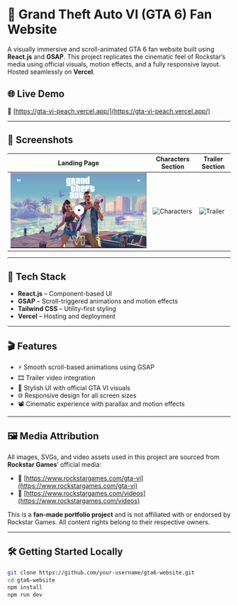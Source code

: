 # 🚗 Grand Theft Auto VI (GTA 6) Fan Website

A visually immersive and scroll-animated GTA 6 fan website built using **React.js** and **GSAP**. This project replicates the cinematic feel of Rockstar’s media using official visuals, motion effects, and a fully responsive layout. Hosted seamlessly on **Vercel**.

## 🌐 Live Demo

🔗 [https://gta-vi-peach.vercel.app/](https://gta-vi-peach.vercel.app/)

---

## 📸 Screenshots

| Landing Page | Characters Section | Trailer Section |
|--------------|--------------------|------------------|
| ![Landing](./screenshots/landing.png) | ![Characters](./screenshots/characters.png) | ![Trailer](./screenshots/trailer.png) |

---

## 🚀 Tech Stack

- **React.js** – Component-based UI
- **GSAP** – Scroll-triggered animations and motion effects
- **Tailwind CSS** – Utility-first styling
- **Vercel** – Hosting and deployment

---

## 🎬 Features

- ⚡ Smooth scroll-based animations using GSAP
- 🎞️ Trailer video integration
- 🎨 Stylish UI with official GTA VI visuals
- 🌐 Responsive design for all screen sizes
- 📽️ Cinematic experience with parallax and motion effects

---

## 🖼️ Media Attribution

All images, SVGs, and video assets used in this project are sourced from **Rockstar Games**’ official media:

- 🔗 [https://www.rockstargames.com/gta-vi](https://www.rockstargames.com/gta-vi)
- 🔗 [https://www.rockstargames.com/videos](https://www.rockstargames.com/videos)

This is a **fan-made portfolio project** and is not affiliated with or endorsed by Rockstar Games. All content rights belong to their respective owners.

---

## 🛠️ Getting Started Locally

```bash
git clone https://github.com/your-username/gta6-website.git
cd gta6-website
npm install
npm run dev
```
